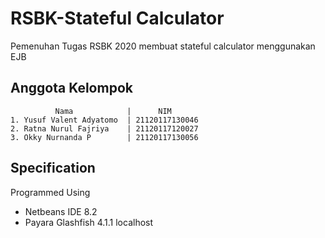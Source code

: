 # RSBK-Stateful Calculator
 Pemenuhan Tugas RSBK 2020 membuat stateful calculator menggunakan EJB
 
## Anggota Kelompok
```
          Nama            |      NIM
1. Yusuf Valent Adyatomo  | 21120117130046
2. Ratna Nurul Fajriya    | 21120117120027
3. Okky Nurnanda P        | 21120117130056
```

## Specification
Programmed Using 
* Netbeans IDE 8.2
* Payara Glashfish 4.1.1 localhost
